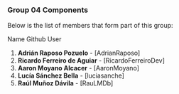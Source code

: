 ### **Group 04 Components**

Below is the list of members that form part of this group:

Name                           Github User
1. **Adrián Raposo Pozuelo** - [AdrianRaposo]
2. **Ricardo Ferreiro de Aguiar** - [RicardoFerreiroDev]
3. **Aaron Moyano Alcacer** - [AaronMoyano]
4. **Lucía Sánchez Bella** - [luciasanche]
5. **Raúl Muñoz Dávila** - [RauLMDb]